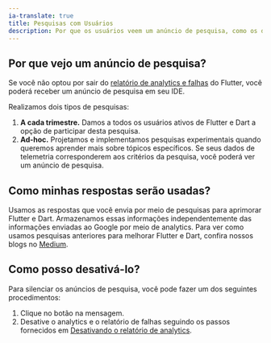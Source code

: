```yaml
---
ia-translate: true
title: Pesquisas com Usuários
description: Por que os usuários veem um anúncio de pesquisa, como os dados são usados e como desativar.
---
```


## Por que vejo um anúncio de pesquisa?
Se você não optou por sair do 
[relatório de analytics e falhas](/reference/crash-reporting) do Flutter,
você poderá receber um anúncio de pesquisa em seu IDE.

Realizamos dois tipos de pesquisas:
1. **A cada trimestre.** Damos a todos os usuários ativos de Flutter e Dart
  a opção de participar desta pesquisa.
2. **Ad-hoc.** Projetamos e implementamos pesquisas experimentais
  quando queremos aprender mais sobre tópicos específicos.
  Se seus dados de telemetria corresponderem aos critérios da pesquisa,
  você poderá ver um anúncio de pesquisa.

## Como minhas respostas serão usadas?

Usamos as respostas que você envia por meio de pesquisas para aprimorar
Flutter e Dart. Armazenamos essas informações independentemente
das informações enviadas ao Google por meio de analytics.
Para ver como usamos pesquisas anteriores para melhorar Flutter e Dart,
confira nossos blogs no [Medium][].

## Como posso desativá-lo?

Para silenciar os anúncios de pesquisa, você pode fazer um dos seguintes procedimentos:

1. Clique no botão na mensagem.
2. Desative o analytics e o relatório de falhas seguindo os passos
  fornecidos em
  [Desativando o relatório de analytics](/reference/crash-reporting#disabling-analytics-reporting).

[Medium]: {{site.flutter-medium}}/search?q=survey
